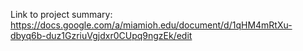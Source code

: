 Link to project summary:
https://docs.google.com/a/miamioh.edu/document/d/1qHM4mRtXu-dbyq6b-duz1GzriuVgjdxr0CUpq9ngzEk/edit